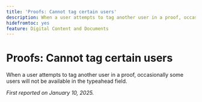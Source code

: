 ```yaml
---
title: 'Proofs: Cannot tag certain users'
description: When a user attempts to tag another user in a proof, occasionally some users will not be available in the typeahead field.
hidefromtoc: yes
feature: Digital Content and Documents
---
```

# Proofs: Cannot tag certain users

When a user attempts to tag another user in a proof, occasionally some users will not be available in the typeahead field.

_First reported on January 10, 2025._
